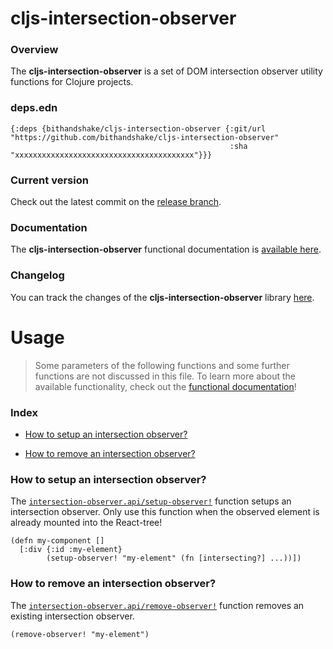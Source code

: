 
# cljs-intersection-observer

### Overview

The <strong>cljs-intersection-observer</strong> is a set of DOM intersection observer utility functions for Clojure projects.

### deps.edn

```
{:deps {bithandshake/cljs-intersection-observer {:git/url "https://github.com/bithandshake/cljs-intersection-observer"
                                                 :sha     "xxxxxxxxxxxxxxxxxxxxxxxxxxxxxxxxxxxxxxxx"}}}
```

### Current version

Check out the latest commit on the [release branch](https://github.com/bithandshake/cljs-intersection-observer/tree/release).

### Documentation

The <strong>cljs-intersection-observer</strong> functional documentation is [available here](https://bithandshake.github.io/cljs-intersection-observer).

### Changelog

You can track the changes of the <strong>cljs-intersection-observer</strong> library [here](CHANGES.md).

# Usage

> Some parameters of the following functions and some further functions are not discussed in this file.
  To learn more about the available functionality, check out the [functional documentation](documentation/COVER.md)!

### Index

- [How to setup an intersection observer?](#how-to-setup-an-intersection-observer)

- [How to remove an intersection observer?](#how-to-remove-an-intersection-observer)

### How to setup an intersection observer?

The [`intersection-observer.api/setup-observer!`](documentation/cljs/intersection-observer/API.md#setup-observer)
function setups an intersection observer.
Only use this function when the observed element is already mounted into the React-tree!

```
(defn my-component []
  [:div {:id :my-element}
        (setup-observer! "my-element" (fn [intersecting?] ...))])

```

### How to remove an intersection observer?

The [`intersection-observer.api/remove-observer!`](documentation/cljs/intersection-observer/API.md#remove-observer)
function removes an existing intersection observer.

```
(remove-observer! "my-element")
```
